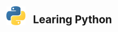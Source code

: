 <div style="display: flex; align-items: center; gap: 20px">
  <img src="./logos/python-logo.png" width="50px">
  <h1 style="display: inline;">Learing Python<h1>
</div>